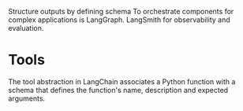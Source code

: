 



Structure outputs by defining schema
To orchestrate components for complex applications is LangGraph.
LangSmith for observability and evaluation. 

# Tools 
The tool abstraction in LangChain associates a Python function with a schema that defines the function's name, description and expected arguments.